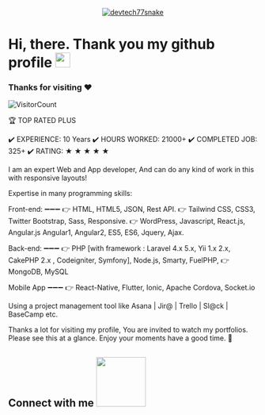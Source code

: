 <p align="center">
  <a href="#"><img src="https://readme-typing-svg.herokuapp.com?font=Architects+Daughter&size=30&duration=3000&pause=800&color=1BCDFF&center=true&vCenter=true&random=false&width=600&height=60&lines=Welcome+to+my+Github+Profile!;Senior+Web+Developer;Android+%26+iOS+App+Developer;Especially+Backend+Development" alt="devtech77snake" /></a>
</p>

<!-- Short Introduction -->

<h1 align = "left">
  Hi, there. Thank you my github profile <img src="https://github.com/devtech77snake/devtech77snake/blob/main/wave.gif" width="30" />

   ### Thanks for visiting :heart:
  ![VisitorCount](https://profile-counter.glitch.me/fireman03151/count.svg)
  &emsp;
  
🏆 TOP RATED PLUS

✔️ EXPERIENCE: 10 Years
✔️ HOURS WORKED: 21000+
✔️ COMPLETED JOB: 325+
✔️ RATING: ★ ★ ★ ★ ★

I am an expert Web and App developer, And can do any kind of work in this with responsive layouts!

Expertise in many programming skills:

Front-end:
➖➖➖
👉 HTML, HTML5, JSON, Rest API.
👉 Tailwind CSS, CSS3, Twitter Bootstrap, Sass, Responsive.
👉 WordPress, Javascript, React.js, Angular.js Angular1, Angular2, ES5, ES6, Jquery, Ajax.

Back-end:
➖➖➖
👉 PHP [with framework : Laravel 4.x 5.x, Yii 1.x 2.x, CakePHP 2.x , Codeigniter, Symfony], Node.js, Smarty, FuelPHP,
👉 MongoDB, MySQL

Mobile App
➖➖➖
👉 React-Native, Flutter, Ionic, Apache Cordova, Socket.io

Using a project management tool like Asana | Jir@ | Trello | Sl@ck | BaseCamp etc.

Thanks a lot for visiting my profile, You are invited to watch my portfolios. Please see this at a glance. Enjoy your moments have a good time. 🙂
<h2> Connect with me <img src='https://raw.githubusercontent.com/ShahriarShafin/ShahriarShafin/main/Assets/handshake.gif' width="100px"> </h2>
